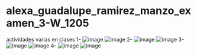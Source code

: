 # alexa_guadalupe_ramirez_manzo_examen_3-W_1205
actividades varias en clases
1-
![image](https://github.com/user-attachments/assets/fdbac208-f66c-4748-9e1b-4fcdce8d5033)
![image](https://github.com/user-attachments/assets/b7143be6-e7c3-4514-9a45-ae4eef5ee821)
2-
![image](https://github.com/user-attachments/assets/3777b145-1e37-43d3-aa52-8f793d36bb08)
![image](https://github.com/user-attachments/assets/6c8b79b8-eae1-4490-aadf-be068067f91f)
3-
![image](https://github.com/user-attachments/assets/68b18dc9-9494-413f-a3a2-6dc8f9ba9fb6)
![image](https://github.com/user-attachments/assets/a51b45e9-0f20-4bfc-aac4-56ee0291e149)
4-
![image](https://github.com/user-attachments/assets/f1bde7a0-8363-4447-ab12-a5447b56fa2d)
![image](https://github.com/user-attachments/assets/a5a00ed5-e1f5-4c4d-b077-7f8d6292c653)

